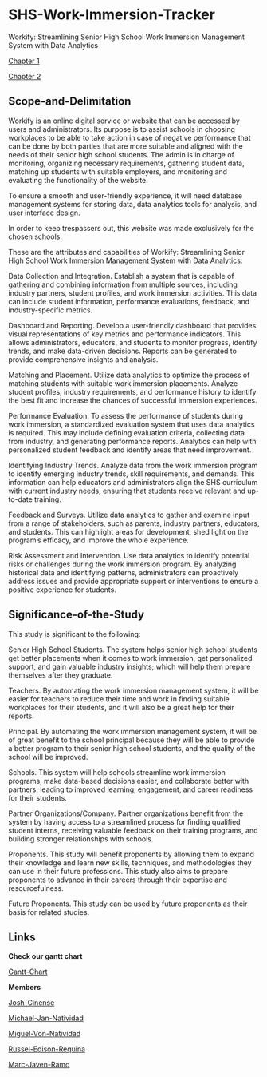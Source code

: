 # SHS-Work-Immersion-Tracker

Workify: Streamlining Senior High School Work Immersion Management System with Data Analytics 

[Chapter 1](https://docs.google.com/document/d/1ds18zd0S5pRqeJD4lZTbxwofpLuF3dFa/edit)

[Chapter 2](https://docs.google.com/document/d/1BJcrj7xc7wn6Y1C4omMctd_BZmMUBFgs/edit)

## Scope-and-Delimitation

Workify is an online digital service or website that can be accessed by users and administrators. Its purpose is to assist schools in choosing workplaces to be able to take action in case of negative performance that can be done by both parties that are more suitable and aligned with the needs of their senior high school students. The admin is in charge of monitoring, organizing necessary requirements, gathering student data, matching up students with suitable employers, and monitoring and evaluating the functionality of the website.

To ensure a smooth and user-friendly experience, it will need database management systems for storing data, data analytics tools for analysis, and user interface design.

In order to keep trespassers out, this website was made exclusively for the chosen schools.

These are the attributes and capabilities of Workify: Streamlining Senior High School Work Immersion Management System with Data Analytics:

Data Collection and Integration. Establish a system that is capable of gathering and combining information from multiple sources, including industry partners, student profiles, and work immersion activities. This data can include student information, performance evaluations, feedback, and industry-specific metrics.

Dashboard and Reporting. Develop a user-friendly dashboard that provides visual representations of key metrics and performance indicators. This allows administrators, educators, and students to monitor progress, identify trends, and make data-driven decisions. Reports can be generated to provide comprehensive insights and analysis.

Matching and Placement. Utilize data analytics to optimize the process of matching students with suitable work immersion placements. Analyze student profiles, industry requirements, and performance history to identify the best fit and increase the chances of successful immersion experiences.

Performance Evaluation. To assess the performance of students during work immersion, a standardized evaluation system that uses data analytics is required. This may include defining evaluation criteria, collecting data from industry, and generating performance reports. Analytics can help with personalized student feedback and identify areas that need improvement.

Identifying Industry Trends. Analyze data from the work immersion program to identify emerging industry trends, skill requirements, and demands. This information can help educators and administrators align the SHS curriculum with current industry needs, ensuring that students receive relevant and up-to-date training.

Feedback and Surveys. Utilize data analytics to gather and examine input from a range of stakeholders, such as parents, industry partners, educators, and students. This can highlight areas for development, shed light on the program’s efficacy, and improve the whole experience.

Risk Assessment and Intervention. Use data analytics to identify potential risks or challenges during the work immersion program. By analyzing historical data and identifying patterns, administrators can proactively address issues and provide appropriate support or interventions to ensure a positive experience for students. 

## Significance-of-the-Study

This study is significant to the following:

Senior High School Students. The system helps senior high school students get better placements when it comes to work immersion, get personalized support, and gain valuable industry insights; which will help them prepare themselves after they graduate.

Teachers. By automating the work immersion management system, it will be easier for teachers to reduce their time and work in finding suitable workplaces for their students, and it will also be a great help for their reports.

Principal. By automating the work immersion management system, it will be of great benefit to the school principal because they will be able to provide a better program to their senior high school students, and the quality of the school will be improved.

Schools. This system will help schools streamline work immersion programs, make data-based decisions easier, and collaborate better with partners, leading to improved learning, engagement, and career readiness for their students.

Partner Organizations/Company. Partner organizations benefit from the system by having access to a streamlined process for finding qualified student interns, receiving valuable feedback on their training programs, and building stronger relationships with schools.

Proponents. This study will benefit proponents by allowing them to expand their knowledge and learn new skills, techniques, and methodologies they can use in their future professions. This study also aims to prepare proponents to advance in their careers through their expertise and resourcefulness.

Future Proponents. This study can be used by future proponents as their basis for related studies. 
 
## Links 

**Check our gantt chart**

[Gantt-Chart](https://docs.google.com/spreadsheets/d/1L7D6lxhkZp3pd_tRhSlYWcQgTtq87mwGzEFN8lk_J18/edit#gid=1115838130)


**Members**

[Josh-Cinense](https://www.facebook.com/profile.php?id=100084192554900&mibextid=ZbWKwL)

[Michael-Jan-Natividad](https://www.facebook.com/profile.php?id=100087115116329&mibextid=ZbWKwL)

[Miguel-Von-Natividad](https://www.facebook.com/profile.php?id=100088560870026&mibextid=ZbWKwL)

[Russel-Edison-Requina](https://www.facebook.com/russeledison.cortez?mibextid=ZbWKwL)

[Marc-Javen-Ramo](https://www.facebook.com/profile.php?id=100084776268405&mibextid=ZbWKwL)






